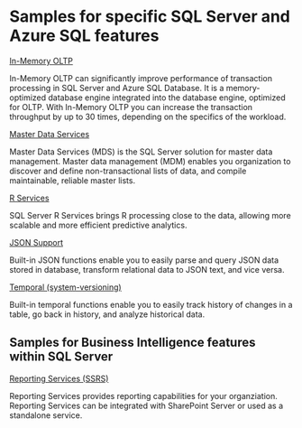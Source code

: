 # Samples for specific SQL Server and Azure SQL features

[In-Memory OLTP](in-memory)

In-Memory OLTP can significantly improve performance of transaction processing in SQL Server and Azure SQL Database. It is a memory-optimized database engine integrated into the database engine, optimized for OLTP. With In-Memory OLTP you can increase the transaction throughput by up to 30 times, depending on the specifics of the workload.

[Master Data Services](master-data-services)

Master Data Services (MDS) is the SQL Server solution for master data management. Master data management (MDM) enables you organization to discover and define non-transactional lists of data, and compile maintainable, reliable master lists.

[R Services](r-services)

SQL Server R Services brings R processing close to the data, allowing more scalable and more efficient predictive analytics.

[JSON Support](json)

Built-in JSON functions enable you to easily parse and query JSON data stored in database, transform relational data to JSON text, and vice versa.

[Temporal (system-versioning)](temporal)

Built-in temporal functions enable you to easily track history of changes in a table, go back in history, and analyze historical data.

## Samples for Business Intelligence features within SQL Server

[Reporting Services (SSRS)](reporting-services)

Reporting Services provides reporting capabilities for your organziation. Reporting Services can be integrated with SharePoint Server or used as a standalone service.